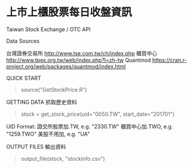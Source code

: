 # 上市上櫃股票每日收盤資訊
Taiwan Stock Exchange / OTC API

Data Sources

台灣證券交易所 http://www.tse.com.tw/ch/index.php
櫃買中心 http://www.tpex.org.tw/web/index.php?l=zh-tw
Quantmod https://cran.r-project.org/web/packages/quantmod/index.html

QUICK START 
> source("GetStockPrice.R")

GETTING DATA 抓取歷史資料
> stock = get_stock_price(uid="0050.TW", start_date="201701")

UID Format:
證交所股票加.TW, e.g. "2330.TW"
櫃買中心加.TWO, e.g. "1259.TWO"
美股不用加, e.g. "UA"

OUTPUT FILES 輸出資料
> output_file(stock, "stockinfo.csv")
